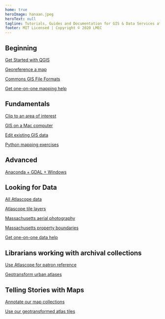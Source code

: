 ```yaml
---
home: true
heroImage: hanaan.jpeg
heroText: null
tagline: Tutorials, Guides and Documentation for GIS & Data Services at the Leventhal Map & Education Center at the Boston Public Library
footer: MIT Licensed | Copyright © 2020 LMEC
---
```


<div style="text-align: center">
  <Bit/>
</div>

<div class="features">
  <div class="feature">
    <h2>Beginning</h2>
      <p><a target = "_blank" href ='./resources/guides/download-qgis.html'>Get Started with QGIS</a></p>  
      <p><a target = "_blank" href ='./resources/guides/georeference.html'>Georeference a map</a></p>  
      <p><a target = "_blank" href ='./resources/guides/file-formats.html'>Commons GIS File Formats</a></p>       
    <p><a target = "_blank" href ='./resources/request.html'>Get one-on-one mapping help</a></p>
  </div>
  <div class="feature">
    <h2>Fundamentals</h2> 
      <p><a target = "_blank" href ='./resources/tutorials/clip-by-extent.html'>Clip to an area of interest</a></p>
            <p><a target = "_blank" href ='./resources/guides/mac-setup.html'>GIS on a Mac computer</a></p>   
       <p><a target = "_blank" href ='./resources/tutorials/edit-geometry.html'>Edit existing GIS data</a></p> 
       <p><a target = "_blank" href ='./resources/guides/python.html'>Python mapping exercises</a></p> 
          
  </div>
      <div class="feature">
    <h2>Advanced</h2>   
      <p><a target = "_blank" href ='./resources/tutorials/windows-anaconda.html'>Anaconda + GDAL + Windows</a></p>  
  </div>
  <div class="feature">
    <h2>Looking for Data</h2>
    <p><a target = "_blank" href ='./resources/documentation/access-urban-atlas-data.html'>All Atlascope data</a></p>
    <p><a target = "_blank" href ='./resources/guides/atlascope-tiles.html'>Atlascope tile layers</a></p>
    <p><a target = "_blank" href ='./resources/tutorials/aerial.html'>Massachusetts aerial photography</a></p>
    <p><a target = "_blank" href ='./resources/tutorials/mass-parcels.html'>Massachusetts property boundaries</a></p>
    <p><a target = "_blank" href ='./resources/request.html'>Get one-on-one data help</a></p>
  </div>
  <div class="feature">
    <h2>Librarians working with archival collections</h2>
    <p><a target = "_blank" href ='./resources/guides/atlascope-tool-guide.html'>Use Atlascope for patron reference</a></p>
    <p><a target = "_blank" href ='./resources/documentation/create-urban-atlas-data.html'>Geotransform urban atlases</a></p>
  </div>
  <div class="feature">
    <h2>Telling Stories with Maps</h2>
      <p><a target = "_blank" href ='./resources/tutorials/create-stories.html'>Annotate our map collections</a></p>
      <p><a target = "_blank" href ='./resources/guides/atlascope-tiles.html'>Use our geotransformed atlas tiles</a></p>
  </div>
</div>
